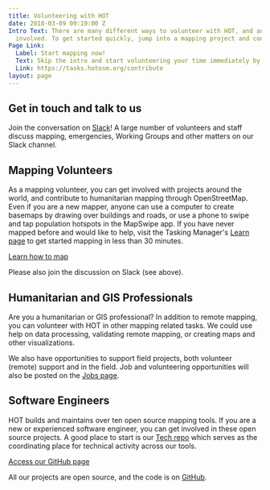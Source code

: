 ```yaml
---
title: Volunteering with HOT
date: 2018-03-09 09:19:00 Z
Intro Text: There are many different ways to volunteer with HOT, and anyone can get
  involved. To get started quickly, jump into a mapping project and contribute.
Page Link:
  Label: Start mapping now!
  Text: Skip the intro and start volunteering your time immediately by mapping.
  Link: https://tasks.hotosm.org/contribute
layout: page
---
```


## Get in touch and talk to us
Join the conversation on [Slack](http://slack.hotosm.org/)! A large number of volunteers and staff discuss mapping, emergencies, Working Groups and other matters on our Slack channel.

## Mapping Volunteers

As a mapping volunteer, you can get involved with projects around the world, and contribute to humanitarian mapping through OpenStreetMap. Even if you are a new mapper, anyone can use a computer to create basemaps by drawing over buildings and roads, or use a phone to swipe and tap population hotspots in the MapSwipe app. If you have never mapped before and would like to help, visit the Tasking Manager's [Learn page](https://tasks.hotosm.org/learn) to get started mapping in less than 30 minutes.

<a href="https://tasks.hotosm.org/learn" class="btn btn-primary btn-lg btn-chevron">Learn how to map</a>

Please also join the discussion on Slack (see above).

## Humanitarian and GIS Professionals

Are you a humanitarian or GIS professional? In addition to remote mapping, you can volunteer with HOT in other mapping related tasks. We could use help on data processing, validating remote mapping, or creating maps and other visualizations. 

We also have opportunities to support field projects, both volunteer (remote) support and in the field. Job and volunteering opportunities will also be posted on the [Jobs page](http://www-dev.hotosm.org/jobs/).

## Software Engineers

HOT builds and maintains over ten open source mapping tools. If you are a new or experienced software engineer, you can get involved in these open source projects. A good place to start is our [Tech repo](https://github.com/hotosm/tech) which serves as the coordinating place for technical activity across our tools. 

<a href="https://github.com/hotosm" class="btn btn-primary btn-lg btn-chevron">Access our GitHub page</a>

All our projects are open source, and the code is on [GitHub](https://github.com/hotosm/).